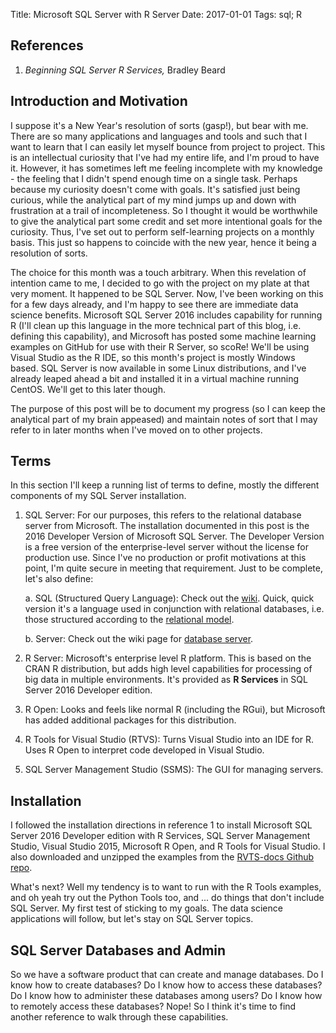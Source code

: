 Title: Microsoft SQL Server with R Server
Date: 2017-01-01
Tags: sql; R

## References

1. *Beginning SQL Server R Services,* Bradley Beard


## Introduction and Motivation

I suppose it's a New Year's resolution of sorts (gasp!), but bear with me. There are so many applications and 
languages and tools and such that I want to learn that I can easily let myself bounce from project to project. This is 
an intellectual curiosity that I've had my entire life, and I'm proud to have it. However, it has sometimes left me 
feeling incomplete with my knowledge - the feeling that I didn't spend enough time on a single task. Perhaps because 
my curiosity doesn't come with goals. It's satisfied just being curious, while the analytical part of my mind jumps up 
and down with frustration at a trail of incompleteness. So I thought it would be worthwhile to give the analytical 
part some credit and set more intentional goals for the curiosity. Thus, I've set out to perform self-learning 
projects on a monthly basis. This just so happens to coincide with the new year, hence it being a resolution of sorts. 

The choice for this month was a touch arbitrary. When this revelation of intention came to me, I decided to go with 
the project on my plate at that very moment. It happened to be SQL Server. Now, I've been working on this for a few 
days already, and I'm happy to see there are immediate data science benefits. Microsoft SQL Server 2016 includes 
capability for running R (I'll clean up this language in the more technical part of this blog, i.e. defining this 
capability), and Microsoft has posted some machine learning examples on GitHub for use with their R Server, so scoRe! 
We'll be using Visual Studio as the R IDE, so this month's project is mostly Windows based. SQL 
Server is now available in some Linux distributions, and I've already leaped ahead a bit and installed it in a virtual 
machine running CentOS. We'll get to this later though.

The purpose of this post will be to document my progress (so I can keep the analytical part of my brain appeased) and maintain notes of sort that I may refer to in later months when I've moved on to other projects.

## Terms

In this section I'll keep a running list of terms to define, mostly the different components of my SQL Server 
installation. 

1. SQL Server: For our purposes, this refers to the relational database server from Microsoft. The installation documented in this post is the 2016 Developer Version of Microsoft SQL Server. The Developer Version is a free version of the enterprise-level server without the license for production use. Since I've no production or profit motivations at this point, I'm quite secure in meeting that requirement. Just to be complete, let's also define:

	a. SQL (Structured Query Language): Check out the [wiki](https://en.wikipedia.org/wiki/SQL). Quick, quick version it's a language used in conjunction with relational databases, i.e. those structured according to the [relational model](https://en.wikipedia.org/wiki/Relational_model).

	b. Server: Check out the wiki page for [database server](https://en.wikipedia.org/wiki/Database_server).

2. R Server: Microsoft's enterprise level R platform. This is based on the CRAN R distribution, but adds high level capabilities for processing of big data in multiple environments. It's provided as **R Services** in SQL Server 2016 Developer edition. 

3. R Open: Looks and feels like normal R (including the RGui), but Microsoft has added additional packages for this distribution.

4. R Tools for Visual Studio (RTVS): Turns Visual Studio into an IDE for R. Uses R Open to interpret code developed in Visual Studio.

5. SQL Server Management Studio (SSMS): The GUI for managing servers.

## Installation

I followed the installation directions in reference 1 to install Microsoft SQL Server 2016 Developer edition with R Services, SQL Server Management Studio, Visual Studio 2015, Microsoft R Open, and R Tools for Visual Studio. I also downloaded and unzipped the examples from the [RVTS-docs  Github repo](https://github.com/microsoft/RTVS-docs). 

What's next? Well my tendency is to want to run with the R Tools examples, and oh yeah try out the Python Tools too, and ... do things that don't include SQL Server. My first test of sticking to my goals. The data science applications will follow, but let's stay on SQL Server topics. 

## SQL Server Databases and Admin

So we have a software product that can create and manage databases. Do I know how to create databases? Do I know how to access these databases? Do I know how to administer these databases among users? Do I know how to remotely access these databases? Nope! So I think it's time to find another reference to walk through these capabilities. 

